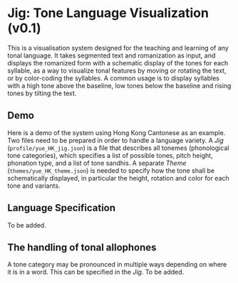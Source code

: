 # Jig: Tone Language Visualization (v0.1)

This is a visualisation system designed for the teaching and learning of any tonal language. It takes segmented text and romanization as input, and displays the romanized form with a schematic display of the tones for each syllable, as a way to visualize tonal features by moving or rotating the text, or by color-coding the syllables. A common usage is to display syllables with a high tone above the baseline, low tones below the baseline and rising tones by tilting the text. 

## Demo

 Here is a demo of the system using Hong Kong Cantonese as an example. Two files need to be prepared in order to handle a language variety. A *Jig* (`profile/yue_HK_jig.json`) is a file that describes all tonemes (phonological tone categories), which specifies a list of possible tones, pitch height, phonation type, and a list of tone sandhis. A separate *Theme* (`themes/yue_HK_theme.json`) is needed to specify how the tone shall be schematically displayed, in particular the height, rotation and color for each tone and variants. 


## Language Specification

To be added.

## The handling of tonal allophones

A tone category may be pronounced in multiple ways depending on where it is in a word. This can be specified in the *Jig*. To be added.

